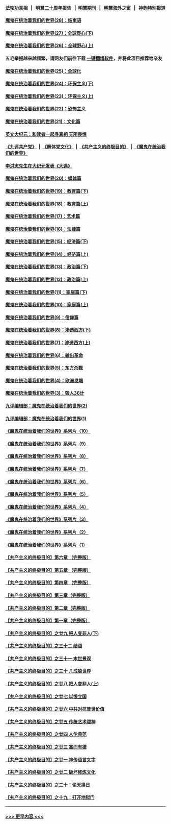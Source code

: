 #### [法轮功真相](https://github.com/gfw-breaker/truth/blob/master/README.md?t=0) &nbsp;&nbsp;|&nbsp;&nbsp; [明慧二十周年报告](https://github.com/gfw-breaker/mh-reports/blob/master/README.md?t=0) &nbsp;&nbsp;|&nbsp;&nbsp;[明慧期刊](https://github.com/gfw-breaker/mh-qikan) &nbsp;&nbsp;|&nbsp;&nbsp; [明慧海外之窗](https://github.com/gfw-breaker/mh-news/blob/master/README.md?t=0) &nbsp;&nbsp;|&nbsp;&nbsp; [神韵特别报道](https://github.com/gfw-breaker/mh-news/blob/master/shenyun.md?t=0)
#### [魔鬼在统治着我们的世界(28)：结束语](../pages/nsc422/n10936246.md?t=07152351) 
#### [魔鬼在统治着我们的世界(27)：全球野心(下)](../pages/nsc422/n10928319.md?t=07152351) 
#### [魔鬼在统治着我们的世界(26)：全球野心(上)](../pages/nsc422/n10900318.md?t=07152351) 
#### 五毛举报越来越频繁，请网友们前往下载 [一键翻墙软件](https://github.com/gfw-breaker/ssr-accounts)，并将此项目推荐给亲友
#### [魔鬼在统治着我们的世界(25)：全球化](../pages/nsc422/n10788205.md?t=07152351) 
#### [魔鬼在统治着我们的世界(24)：环保主义(下)](../pages/nsc422/n10695307.md?t=07152351) 
#### [魔鬼在统治着我们的世界(23)：环保主义(上)](../pages/nsc422/n10688613.md?t=07152351) 
#### [魔鬼在统治着我们的世界(22)：恐怖主义](../pages/nsc422/n10614727.md?t=07152351) 
#### [魔鬼在统治着我们的世界(21)：文化篇](../pages/nsc422/n10597706.md?t=07152351) 
#### [英文大纪元：和读者一起寻真相 无所畏惧](../pages/nsc422/n12542027.md?t=07152351) 
#### [《九评共产党》](https://github.com/begood0513/9ping.md/blob/master/README.md) &nbsp;|&nbsp; [《解体党文化》](../../../../jtdwh.md/blob/master/README.md)  &nbsp;|&nbsp; [《共产主义的终极目的》](../../../../gczydzjmd.md/blob/master/README.md) &nbsp;|&nbsp; [《魔鬼在统治我们的世界》](../../../../mgztzwmdsj.md/blob/master/README.md) 
#### [李洪志先生在大纪元发表《大选》](../pages/nsc422/n12534746.md?t=07152351) 
#### [魔鬼在统治着我们的世界(20)：媒体篇](../pages/nsc422/n10586579.md?t=07152351) 
#### [魔鬼在统治着我们的世界(19)：教育篇(下)](../pages/nsc422/n10564808.md?t=07152351) 
#### [魔鬼在统治着我们的世界(18)：教育篇(上)](../pages/nsc422/n10526970.md?t=07152351) 
#### [魔鬼在统治着我们的世界(17)：艺术篇](../pages/nsc422/n10499093.md?t=07152351) 
#### [魔鬼在统治着我们的世界(16)：法律篇](../pages/nsc422/n10485969.md?t=07152351) 
#### [魔鬼在统治着我们的世界(15)：经济篇(下)](../pages/nsc422/n10469975.md?t=07152351) 
#### [魔鬼在统治着我们的世界(14)：经济篇(上)](../pages/nsc422/n10457370.md?t=07152351) 
#### [魔鬼在统治着我们的世界(13)：政治篇(下)](../pages/nsc422/n10448270.md?t=07152351) 
#### [魔鬼在统治着我们的世界(12)：政治篇(上)](../pages/nsc422/n10444576.md?t=07152351) 
#### [魔鬼在统治着我们的世界(11)：家庭篇(下)](../pages/nsc422/n10440961.md?t=07152351) 
#### [魔鬼在统治着我们的世界(10)：家庭篇(上)](../pages/nsc422/n10435448.md?t=07152351) 
#### [魔鬼在统治着我们的世界(9)：信仰篇](../pages/nsc422/n10432159.md?t=07152351) 
#### [魔鬼在统治着我们的世界(8)：渗透西方(下)](../pages/nsc422/n10429603.md?t=07152351) 
#### [魔鬼在统治着我们的世界(7)：渗透西方(上)](../pages/nsc422/n10426013.md?t=07152351) 
#### [魔鬼在统治着我们的世界(6)：输出革命](../pages/nsc422/n10421536.md?t=07152351) 
#### [魔鬼在统治着我们的世界(5)：东方杀戮](../pages/nsc422/n10417707.md?t=07152351) 
#### [魔鬼在统治着我们的世界(4)：欧洲发端](../pages/nsc422/n10414890.md?t=07152351) 
#### [魔鬼在统治着我们的世界(3)：毁人36计](../pages/nsc422/n10411583.md?t=07152351) 
#### [九评编辑部：魔鬼在统治着我们的世界(2)](../pages/nsc422/n10410036.md?t=07152351) 
#### [九评编辑部：魔鬼在统治着我们的世界(1)](../pages/nsc422/n10406825.md?t=07152351) 
#### [《魔鬼在统治着我们的世界》系列片（10）](../pages/nsc422/n12292670.md?t=07152351) 
#### [《魔鬼在统治着我们的世界》系列片（9）](../pages/nsc422/n12290859.md?t=07152351) 
#### [《魔鬼在统治着我们的世界》系列片（8）](../pages/nsc422/n12287445.md?t=07152351) 
#### [《魔鬼在统治着我们的世界》系列片（7）](../pages/nsc422/n12283425.md?t=07152351) 
#### [《魔鬼在统治着我们的世界》系列片（6）](../pages/nsc422/n12282314.md?t=07152351) 
#### [《魔鬼在统治着我们的世界》系列片（5）](../pages/nsc422/n12281419.md?t=07152351) 
#### [《魔鬼在统治着我们的世界》系列片（4）](../pages/nsc422/n12274024.md?t=07152351) 
#### [《魔鬼在统治着我们的世界》系列片（3）](../pages/nsc422/n12271322.md?t=07152351) 
#### [《魔鬼在统治着我们的世界》系列片（2）](../pages/nsc422/n12269049.md?t=07152351) 
#### [《魔鬼在统治着我们的世界》系列片（1）](../pages/nsc422/n12267575.md?t=07152351) 
#### [【共产主义的终极目的】第六章 （完整版）](../pages/nsc422/n11428913.md?t=07152351) 
#### [【共产主义的终极目的】第五章 （完整版）](../pages/nsc422/n11428912.md?t=07152351) 
#### [【共产主义的终极目的】第四章 （完整版）](../pages/nsc422/n11428907.md?t=07152351) 
#### [【共产主义的终极目的】第三章（完整版）](../pages/nsc422/n11428848.md?t=07152351) 
#### [【共产主义的终极目的】第二章（完整版）](../pages/nsc422/n11428831.md?t=07152351) 
#### [【共产主义的终极目的】第一章（完整版）](../pages/nsc422/n11417651.md?t=07152351) 
#### [【共产主义的终极目的】之廿九 把人变非人(下)](../pages/nsc422/n11344140.md?t=07152351) 
#### [【共产主义的终极目的】之三十二 结语](../pages/nsc422/n11360535.md?t=07152351) 
#### [【共产主义的终极目的】之三十一 末世景观](../pages/nsc422/n11351129.md?t=07152351) 
#### [【共产主义的终极目的】之三十 几成狼世界](../pages/nsc422/n11348280.md?t=07152351) 
#### [【共产主义的终极目的】之廿八 把人变非人(上)](../pages/nsc422/n11340492.md?t=07152351) 
#### [【共产主义的终极目的】之廿七 以恨立国](../pages/nsc422/n11336944.md?t=07152351) 
#### [【共产主义的终极目的】之廿六 中共对抗普世价值](../pages/nsc422/n11324785.md?t=07152351) 
#### [【共产主义的终极目的】之廿五 传统艺术颂神](../pages/nsc422/n11296396.md?t=07152351) 
#### [【共产主义的终极目的】之廿四 人伦典范](../pages/nsc422/n11296397.md?t=07152351) 
#### [【共产主义的终极目的】之廿三 富而有德](../pages/nsc422/n11283598.md?t=07152351) 
#### [【共产主义的终极目的】之廿一 神传语言文字](../pages/nsc422/n11263265.md?t=07152351) 
#### [【共产主义的终极目的】之廿二 破坏修炼文化](../pages/nsc422/n11245728.md?t=07152351) 
#### [【共产主义的终极目的】之二十：偷天换日](../pages/nsc422/n11238846.md?t=07152351) 
#### [【共产主义的终极目的】之十九：打开地狱门](../pages/nsc422/n11206376.md?t=07152351) 

----
#### [ >>> 更早内容 <<< ](../indexes/nsc422-earlier.md)
